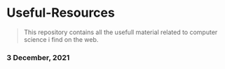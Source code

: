 # Useful-Resources

> This repository contains all the usefull material related to computer science i find on the web.

### 3 December, 2021
